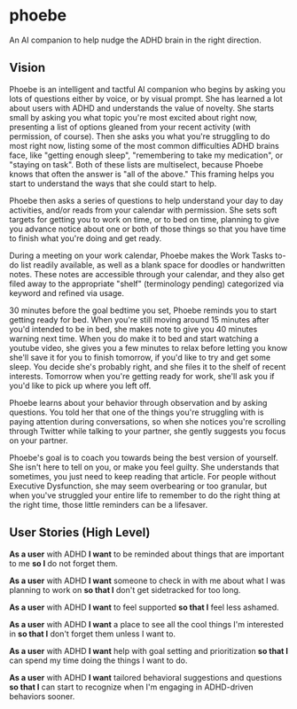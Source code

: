 # phoebe 
An AI companion to help nudge the ADHD brain in the right direction.

## Vision
Phoebe is an intelligent and tactful AI companion who begins by asking you lots of questions either by voice, or by visual prompt. She has learned a lot about users with ADHD and understands the value of novelty. She starts small by asking you what topic you're most excited about right now, presenting a list of options gleaned from your recent activity (with permission, of course). Then she asks you what you're struggling to do most right now, listing some of the most common difficulties ADHD brains face, like "getting enough sleep", "remembering to take my medication", or "staying on task". Both of these lists are multiselect, because Phoebe knows that often the answer is "all of the above." This framing helps you start to understand the ways that she could start to help.

Phoebe then asks a series of questions to help understand your day to day activities, and/or reads from your calendar with permission. She sets soft targets for getting you to work on time, or to bed on time, planning to give you advance notice about one or both of those things so that you have time to finish what you're doing and get ready.

During a meeting on your work calendar, Phoebe makes the Work Tasks to-do list readily available, as well as a blank space for doodles or handwritten notes. These notes are accessible through your calendar, and they also get filed away to the appropriate "shelf" (terminology pending) categorized via keyword and refined via usage.

30 minutes before the goal bedtime you set, Phoebe reminds you to start getting ready for bed. When you're still moving around 15 minutes after you'd intended to be in bed, she makes note to give you 40 minutes warning next time. When you do make it to bed and start watching a youtube video, she gives you a few minutes to relax before letting you know she'll save it for you to finish tomorrow, if you'd like to try and get some sleep. You decide she's probably right, and she files it to the shelf of recent interests. Tomorrow when you're getting ready for work, she'll ask you if you'd like to pick up where you left off.

Phoebe learns about your behavior through observation and by asking questions. You told her that one of the things you're struggling with is paying attention during conversations, so when she notices you're scrolling through Twitter while talking to your partner, she gently suggests you focus on your partner.

Phoebe's goal is to coach you towards being the best version of yourself. She isn't here to tell on you, or make you feel guilty. She understands that sometimes, you just need to keep reading that article. For people without Executive Dysfunction, she may seem overbearing or too granular, but when you've struggled your entire life to remember to do the right thing at the right time, those little reminders can be a lifesaver.

## User Stories (High Level)
**As a user** with ADHD
**I want** to be reminded about things that are important to me
**so I** do not forget them.

**As a user** with ADHD
**I want** someone to check in with me about what I was planning to work on
**so that I** don't get sidetracked for too long.

**As a user** with ADHD
**I want** to feel supported
**so that I** feel less ashamed.

**As a user** with ADHD
**I want** a place to see all the cool things I'm interested in
**so that I** don't forget them unless I want to.

**As a user** with ADHD
**I want** help with goal setting and prioritization
**so that I** can spend my time doing the things I want to do.

**As a user** with ADHD
**I want** tailored behavioral suggestions and questions
**so that I** can start to recognize when I'm engaging in ADHD-driven behaviors sooner.
